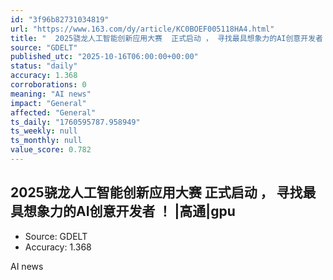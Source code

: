 ```yaml
---
id: "3f96b82731034819"
url: "https://www.163.com/dy/article/KC0BOEF005118HA4.html"
title: "  2025骁龙人工智能创新应用大赛  正式启动 ， 寻找最具想象力的AI创意开发者 ！ |高通|gpu"
source: "GDELT"
published_utc: "2025-10-16T06:00:00+00:00"
status: "daily"
accuracy: 1.368
corroborations: 0
meaning: "AI news"
impact: "General"
affected: "General"
ts_daily: "1760595787.958949"
ts_weekly: null
ts_monthly: null
value_score: 0.782
---
```

##   2025骁龙人工智能创新应用大赛  正式启动 ， 寻找最具想象力的AI创意开发者 ！ |高通|gpu

- Source: GDELT
- Accuracy: 1.368

AI news

